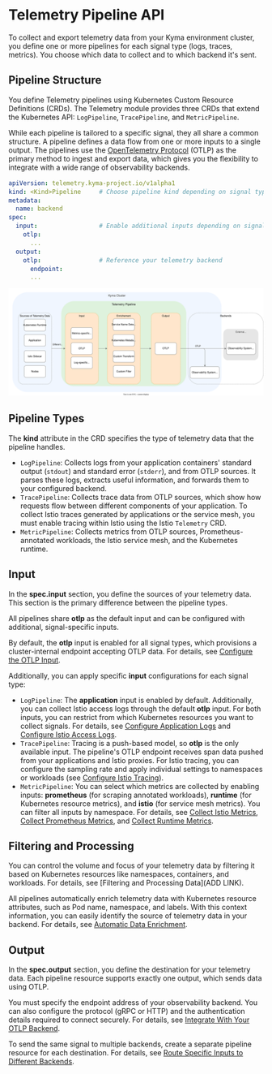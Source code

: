 
# Telemetry Pipeline API

To collect and export telemetry data from your Kyma environment cluster, you define one or more pipelines for each signal type (logs, traces, metrics). You choose which data to collect and to which backend it's sent.

## Pipeline Structure

You define Telemetry pipelines using Kubernetes Custom Resource Definitions (CRDs). The Telemetry module provides three CRDs that extend the Kubernetes API: `LogPipeline`, `TracePipeline`, and `MetricPipeline`.

While each pipeline is tailored to a specific signal, they all share a common structure. A pipeline defines a data flow from one or more inputs to a single output. The pipelines use the [OpenTelemetry Protocol](https://opentelemetry.io/docs/specs/otel/protocol/) (OTLP) as the primary method to ingest and export data, which gives you the flexibility to integrate with a wide range of observability backends.

```yaml
apiVersion: telemetry.kyma-project.io/v1alpha1
kind: <Kind>Pipeline     # Choose pipeline kind depending on signal type
metadata:
  name: backend
spec:
  input:                 # Enable additional inputs depending on signal type
    otlp:
      ...
  output:
    otlp:                # Reference your telemetry backend
      endpoint:
      ...
```

![structure](./../assets/pipeline-structure.drawio.svg) <!-- THIS IS NEW, NEED TO REVIEW IT LATER -->

## Pipeline Types

The **kind** attribute in the CRD specifies the type of telemetry data that the pipeline handles.

- `LogPipeline`: Collects logs from your application containers' standard output (`stdout`) and standard error (`stderr`), and from OTLP sources. It parses these logs, extracts useful information, and forwards them to your configured backend.
- `TracePipeline`: Collects trace data from OTLP sources, which show how requests flow between different components of your application. To collect Istio traces generated by applications or the service mesh, you must enable tracing within Istio using the Istio `Telemetry` CRD.
- `MetricPipeline`: Collects metrics from OTLP sources, Prometheus-annotated workloads, the Istio service mesh, and the Kubernetes runtime.

## Input

In the **spec.input** section, you define the sources of your telemetry data. This section is the primary difference between the pipeline types.

All pipelines share **otlp** as the default input and can be configured with additional, signal-specific inputs.

By default, the **otlp** input is enabled for all signal types, which provisions a cluster-internal endpoint accepting OTLP data. For details, see [Configure the OTLP Input](./otlp-input.md).

Additionally, you can apply specific **input** configurations for each signal type:

- `LogPipeline`: The **application** input is enabled by default. Additionally, you can collect Istio access logs through the default **otlp** input. For both inputs, you can restrict from which Kubernetes resources you want to collect signals. For details, see [Configure Application Logs](./../collecting-logs/application-input.md) and [Configure Istio Access Logs](./../collecting-logs/istio-support.md).
- `TracePipeline`: Tracing is a push-based model, so **otlp** is the only available input. The pipeline's OTLP endpoint receives span data pushed from your applications and Istio proxies. For Istio tracing, you can configure the sampling rate and apply individual settings to namespaces or workloads (see [Configure Istio Tracing](./../collecting-traces/istio-support.md)).
- `MetricPipeline`: You can select which metrics are collected by enabling inputs: **prometheus** (for scraping annotated workloads), **runtime** (for Kubernetes resource metrics), and **istio** (for service mesh metrics). You can filter all inputs by namespace. For details, see [Collect Istio Metrics](./../collecting-metrics/istio-input.md), [Collect Prometheus Metrics](./../collecting-metrics/prometheus-input.md), and [Collect Runtime Metrics](./../collecting-metrics/runtime-input.md).

## Filtering and Processing

You can control the volume and focus of your telemetry data by filtering it based on Kubernetes resources like namespaces, containers, and workloads. For details, see [Filtering and Processing Data](ADD LINK).

All pipelines automatically enrich telemetry data with Kubernetes resource attributes, such as Pod name, namespace, and labels. With this context information, you can easily identify the source of telemetry data in your backend. For details, see [Automatic Data Enrichment](./filter-and-process/automatic-data-enrichment.md).

## Output

In the **spec.output** section, you define the destination for your telemetry data. Each pipeline resource supports exactly one output, which sends data using OTLP.

You must specify the endpoint address of your observability backend. You can also configure the protocol (gRPC or HTTP) and the authentication details required to connect securely. For details, see [Integrate With Your OTLP Backend](./integrate-otlp-backend/README.md).

To send the same signal to multiple backends, create a separate pipeline resource for each destination. For details, see [Route Specific Inputs to Different Backends](./../otlp-input.md).
